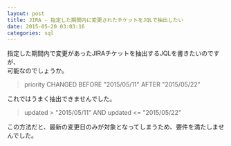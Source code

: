 ```yaml
---
layout: post
title: JIRA - 指定した期間内に変更されたチケットをJQLで抽出したい
date: 2015-05-20 03:03:16
categories: sql
---
```

<!-- {% raw %} -->
<p>指定した期間内で変更があったJIRAチケットを抽出するJQLを書きたいのですが、<br>
可能なのでしょうか。</p>

<blockquote>
  <p>priority CHANGED BEFORE "2015/05/11" AFTER "2015/05/22"</p>
</blockquote>

<p>これではうまく抽出できませんでした。</p>

<blockquote>
  <p>updated > "2015/05/11" AND updated &lt;= "2015/05/22"</p>
</blockquote>

<p>この方法だと、最新の変更日のみが対象となってしまうため、要件を満たしませんでした。</p>
<!-- {% endraw %} -->
